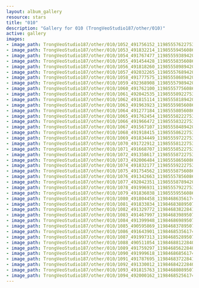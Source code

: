 ```yaml
---
layout: album_gallery
resource: stars
title: "010"
description: "Gallery for 010 (TrongVeoStudio187/other/010)"
active: gallery
images:
- image_path: TrongVeoStudio187/other/010/1052_491756152_1198555762275362_8978376571427784696_n.jpg
- image_path: TrongVeoStudio187/other/010/1053_491832214_1198555945608677_2576486265738566086_n.jpg
- image_path: TrongVeoStudio187/other/010/1054_491767477_1198555938942011_2941901656647718729_n.jpg
- image_path: TrongVeoStudio187/other/010/1055_491454428_1198555835608688_8768475232140613277_n.jpg
- image_path: TrongVeoStudio187/other/010/1056_491818260_1198555898942015_1980814833421338260_n.jpg
- image_path: TrongVeoStudio187/other/010/1057_492032265_1198555768942028_1895198851543169200_n.jpg
- image_path: TrongVeoStudio187/other/010/1058_491777575_1198555868942018_46557563278390664_n.jpg
- image_path: TrongVeoStudio187/other/010/1059_492368908_1198555798942025_8550675549337919759_n.jpg
- image_path: TrongVeoStudio187/other/010/1060_491762100_1198555775608694_9185837354873592742_n.jpg
- image_path: TrongVeoStudio187/other/010/1061_492042535_1198555892275349_3675248272036865086_n.jpg
- image_path: TrongVeoStudio187/other/010/1062_491815114_1198555818942023_891498110941625249_n.jpg
- image_path: TrongVeoStudio187/other/010/1063_491963923_1198555985608673_2374007706936381356_n.jpg
- image_path: TrongVeoStudio187/other/010/1064_491277184_1198555805608691_5349572570285529696_n.jpg
- image_path: TrongVeoStudio187/other/010/1065_491762454_1198555822275356_1589895598121031722_n.jpg
- image_path: TrongVeoStudio187/other/010/1066_491966472_1198555832275355_9183387776811929000_n.jpg
- image_path: TrongVeoStudio187/other/010/1067_491567107_1198555848942020_28240136049160_n.jpg
- image_path: TrongVeoStudio187/other/010/1068_491918415_1198555862275352_2266274036392735875_n.jpg
- image_path: TrongVeoStudio187/other/010/1069_491834449_1198555972275341_193169860604171720_n.jpg
- image_path: TrongVeoStudio187/other/010/1070_491722912_1198555812275357_1504102186867786355_n.jpg
- image_path: TrongVeoStudio187/other/010/1071_491668707_1198555852275353_1227095977220269213_n.jpg
- image_path: TrongVeoStudio187/other/010/1072_491358617_1198555872275351_7455461479654895418_n.jpg
- image_path: TrongVeoStudio187/other/010/1073_492006484_1198555865608685_3635127439607096133_n.jpg
- image_path: TrongVeoStudio187/other/010/1074_491832177_1198555922275346_4803292230333048751_n.jpg
- image_path: TrongVeoStudio187/other/010/1075_491754562_1198555875608684_2120837523282166217_n.jpg
- image_path: TrongVeoStudio187/other/010/1076_491342663_1198555785608693_1323015150312252634_n.jpg
- image_path: TrongVeoStudio187/other/010/1077_492042351_1198555878942017_3870465534208528977_n.jpg
- image_path: TrongVeoStudio187/other/010/1078_491996931_1198555792275359_757140744507621543_n.jpg
- image_path: TrongVeoStudio187/other/010/1079_491836038_1198555955608676_4877911923705341168_n.jpg
- image_path: TrongVeoStudio187/other/010/1080_491804458_1198468635617408_4870513194416231636_n.jpg
- image_path: TrongVeoStudio187/other/010/1081_491833834_1198468388950766_3066937649482792466_n.jpg
- image_path: TrongVeoStudio187/other/010/1082_491329772_1198468382284100_4338080265567935484_n.jpg
- image_path: TrongVeoStudio187/other/010/1083_491467997_1198468398950765_6513968627359270870_n.jpg
- image_path: TrongVeoStudio187/other/010/1084_491399948_1198468698950735_7930988704572579284_n.jpg
- image_path: TrongVeoStudio187/other/010/1085_490595869_1198468378950767_8969099075921978158_n.jpg
- image_path: TrongVeoStudio187/other/010/1086_491643901_1198468535617418_9126098983368325537_n.jpg
- image_path: TrongVeoStudio187/other/010/1087_491997313_1198468528950752_8763427282719538739_n.jpg
- image_path: TrongVeoStudio187/other/010/1088_490511054_1198468812284057_2356822387008132005_n.jpg
- image_path: TrongVeoStudio187/other/010/1089_491759297_1198468562284082_2741366657349520459_n.jpg
- image_path: TrongVeoStudio187/other/010/1090_491999618_1198468685617403_3214595744508034395_n.jpg
- image_path: TrongVeoStudio187/other/010/1091_491787695_1198468372284101_1257814886398161676_n.jpg
- image_path: TrongVeoStudio187/other/010/1092_491330012_1198468422284096_2834776967830612504_n.jpg
- image_path: TrongVeoStudio187/other/010/1093_491815763_1198468808950724_2125966987884729689_n.jpg
- image_path: TrongVeoStudio187/other/010/1094_492000162_1198468525617419_1744847081866646845_n.jpg
---
```


